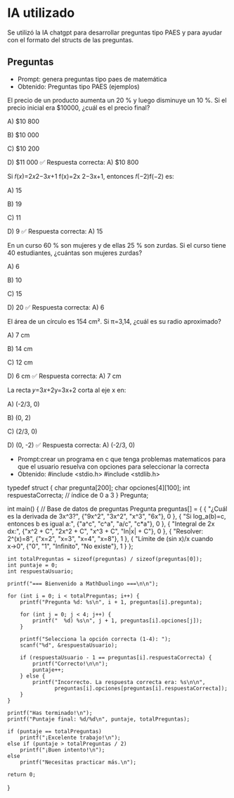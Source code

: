 # IA utilizado
Se utilizó la IA chatgpt para desarrollar preguntas tipo PAES y para ayudar con el formato del structs de las preguntas.

## Preguntas
- Prompt: genera preguntas tipo paes de matemática
- Obtenido: Preguntas tipo PAES (ejemplos)

El precio de un producto aumenta un 20 % y luego disminuye un 10 %. Si el precio inicial era $10000, ¿cuál es el precio final?

A) $10 800

B) $10 000

C) $10 200

D) $11 000
✅ Respuesta correcta: A) $10 800

Si 
𝑓(𝑥)=2𝑥2−3𝑥+1 f(x)=2x 2−3x+1, entonces 𝑓(−2)f(−2) es:

A) 15

B) 19

C) 11

D) 9
✅ Respuesta correcta: A) 15

En un curso 60 % son mujeres y de ellas 25 % son zurdas. Si el curso tiene 40 estudiantes, ¿cuántas son mujeres zurdas?

A) 6

B) 10

C) 15

D) 20
✅ Respuesta correcta: A) 6

El área de un círculo es 154 cm². Si π=3,14, ¿cuál es su radio aproximado?

A) 7 cm

B) 14 cm

C) 12 cm

D) 6 cm
✅ Respuesta correcta: A) 7 cm

La recta 
𝑦=3𝑥+2y=3x+2 corta al eje x en:

A) (-2/3, 0)

B) (0, 2)

C) (2/3, 0)

D) (0, -2)
✅ Respuesta correcta: A) (-2/3, 0)

- Prompt:crear un programa en c  que tenga problemas matematicos  para que el usuario resuelva con opciones para seleccionar la correcta
- Obtenido: #include <stdio.h>
#include <stdlib.h>

typedef struct {
    char pregunta[200];
    char opciones[4][100];
    int respuestaCorrecta; // índice de 0 a 3
} Pregunta;

int main() {
    // Base de datos de preguntas
    Pregunta preguntas[] = {
        {
            "¿Cuál es la derivada de 3x^3?",
            {"9x^2", "3x^2", "x^3", "6x"},
            0
        },
        {
            "Si log_a(b)=c, entonces b es igual a:",
            {"a^c", "c^a", "a/c", "c*a"},
            0
        },
        {
            "Integral de 2x dx:",
            {"x^2 + C", "2x^2 + C", "x^3 + C", "ln|x| + C"},
            0
        },
        {
            "Resolver: 2^(x)=8",
            {"x=2", "x=3", "x=4", "x=8"},
            1
        },
        {
            "Límite de (sin x)/x cuando x→0",
            {"0", "1", "Infinito", "No existe"},
            1
        }
    };

    int totalPreguntas = sizeof(preguntas) / sizeof(preguntas[0]);
    int puntaje = 0;
    int respuestaUsuario;

    printf("=== Bienvenido a MathDuolingo ===\n\n");

    for (int i = 0; i < totalPreguntas; i++) {
        printf("Pregunta %d: %s\n", i + 1, preguntas[i].pregunta);

        for (int j = 0; j < 4; j++) {
            printf("  %d) %s\n", j + 1, preguntas[i].opciones[j]);
        }

        printf("Selecciona la opción correcta (1-4): ");
        scanf("%d", &respuestaUsuario);

        if (respuestaUsuario - 1 == preguntas[i].respuestaCorrecta) {
            printf("Correcto!\n\n");
            puntaje++;
        } else {
            printf("Incorrecto. La respuesta correcta era: %s\n\n",
                   preguntas[i].opciones[preguntas[i].respuestaCorrecta]);
        }
    }

    printf("Has terminado!\n");
    printf("Puntaje final: %d/%d\n", puntaje, totalPreguntas);

    if (puntaje == totalPreguntas)
        printf("¡Excelente trabajo!\n");
    else if (puntaje > totalPreguntas / 2)
        printf("¡Buen intento!\n");
    else
        printf("Necesitas practicar más.\n");

    return 0;
}
